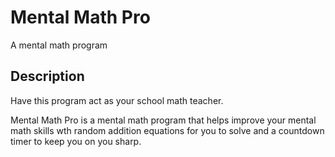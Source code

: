 # Mental Math Pro
A mental math program

## Description
Have this program act as your school math teacher. 

Mental Math Pro is a mental math program that helps improve your mental math skills wth random addition equations for you to solve and a countdown timer to keep you on you sharp.
